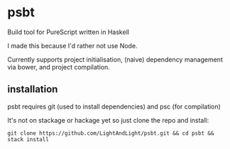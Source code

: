# psbt
Build tool for PureScript written in Haskell

I made this because I'd rather not use Node.

Currently supports project initialisation, (naive) dependency management via bower, and project compilation.

## installation

psbt requires git (used to install dependencies) and psc (for compilation)

It's not on stackage or hackage yet so just clone the repo and install:

```git clone https://github.com/LightAndLight/psbt.git && cd psbt && stack install```
